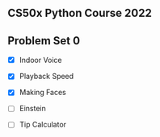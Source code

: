 ## CS50x Python Course 2022

## Problem Set 0
- [x] Indoor Voice
- [x] Playback Speed
- [x] Making Faces
- [ ] Einstein
- [ ] Tip Calculator


